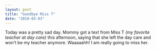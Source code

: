 ```yaml
---
layout: post
title: "Goodbye Miss T"
date: "2019-03-03"
---
```


Today was a pretty sad day. Mommy got a text from Miss T _(my favorite teacher at day care)_ this afternoon, saying that she left the day care and won't be my teacher anymore. Waaaaahh! I am really going to miss her.
